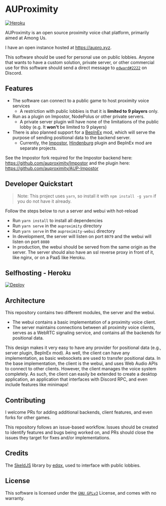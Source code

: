 # AUProximity

[![Heroku](https://img.shields.io/badge/HEROKU-ONLINE-green?style=for-the-badge&logo=heroku)](https://aupro.xyz)

AUProximity is an open source proximity voice chat platform, primarily aimed at Among Us.

I have an open instance hosted at https://aupro.xyz.

This software should be used for personal use on public lobbies. Anyone that wants to
have a custom solution, private server, or other commercial use for this software should
send a direct message to <a href="https://discord.com/users/165358687974719488">`edward#2222`</a> on Discord.

## Features

- The software can connect to a public game to host proximity voice services
  - A restriction with public lobbies is that it is **limited to 9 players** only.
- Run as a plugin on Impostor, NodePolus or other private servers.
  - A private server plugin will have none of the limitations of the public lobby
    (e.g. It **won't** be limited to 9 players)
- There is also planned support for a [BepInEx](https://github.com/BepInEx/BepInEx) mod,
  which will serve the purpose of sending positional data to the backend server.
  - Currently, the [Impostor](https://github.com/auproximity/AUP-Impostor), [Hindenburg](https://github.com/auproximity/hbplugin-auproximity) plugin and BepInEx mod are separate projects.

See the Impostor fork required for the Impostor backend here: https://github.com/auproximity/Impostor and the plugin here: https://github.com/auproximity/AUP-Impostor

## Developer Quickstart

> Note: This project uses `yarn`, so install it with `npm install -g yarn` if you do not have it already.

Follow the steps below to run a server and webui with hot-reload

- Run `yarn install` to install all dependencies
- Run `yarn serve` in the `auproximity` directory
- Run `yarn serve` in the `auproximity-webui` directory
- In development, the server will listen on port `8079` and the webui will listen on port `8080`
- In production, the webui should be served from the same origin as the server. The server
  should also have an ssl reverse proxy in front of it, like nginx, or on a PaaS like Heroku.

## Selfhosting - Heroku

[![Deploy](https://www.herokucdn.com/deploy/button.svg)](https://heroku.com/deploy)

## Architecture

This repository contains two different modules, the server and the webui.

- The webui contains a basic implementation of a proximity voice client.
- The server maintains connections between all proximity voice clients,
  serves as a WebRTC signaling service, and contains all the backends for positional data.

This design makes it very easy to have any provider for positional data
(e.g., server plugin, BepInEx mod). As well, the client can have any implementation,
as basic websockets are used to transfer positional data. In the base implementation,
the client is the webui, and uses Web Audio APIs to connect to other clients.
However, the client manages the voice system completely. As such, the client can
easily be extended to create a desktop application, an application that
interfaces with Discord RPC, and even include features like minimaps!

## Contributing

I welcome PRs for adding additional backends, client features, and even forks for other games.

This repository follows an issue-based workflow. Issues should be created to identify
features and bugs being worked on, and PRs should close the issues they target
for fixes and/or implementations.

## Credits

The [SkeldJS](https://github.com/skeldjs/SkeldJS) library by [edqx](https://github.com/edqx), used to interface with public lobbies.

## License

This software is licensed under the <a href="https://github.com/auproximity/auproximity/blob/master/LICENSE">`GNU GPLv3`</a> License, and comes with no warranty.
